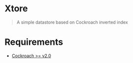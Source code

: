 Xtore
======
> A simple datastore based on Cockroach inverted index

Requirements
============
- [Cockroach >= v2.0](https://www.cockroachlabs.com/docs/stable/install-cockroachdb.html)

